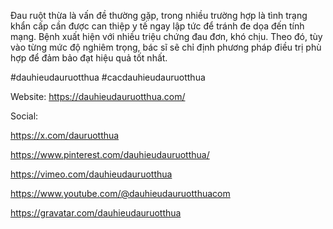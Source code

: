 Đau ruột thừa là vấn đề thường gặp, trong nhiều trường hợp là tình trạng khẩn cấp cần được can thiệp y tế ngay lập tức để tránh đe dọa đến tính mạng. Bệnh xuất hiện với nhiều triệu chứng đau đơn, khó chịu. Theo đó, tùy vào từng mức độ nghiêm trọng, bác sĩ sẽ chỉ định phương pháp điều trị phù hợp để đảm bảo đạt hiệu quả tốt nhất.

#dauhieudauruotthua #cacdauhieudauruotthua

Website: https://dauhieudauruotthua.com/

Social:

https://x.com/dauruotthua

https://www.pinterest.com/dauhieudauruotthua/

https://vimeo.com/dauhieudauruotthua

https://www.youtube.com/@dauhieudauruotthuacom

https://gravatar.com/dauhieudauruotthua



